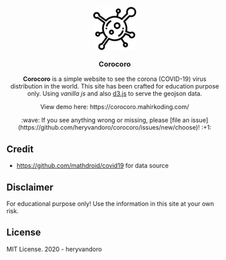 <div align="center">
<img
    height="100"
    width="100"
    alt="corocoro"
     src="https://raw.githubusercontent.com/heryvandoro/corocoro/master/virus.png"
    align="center"
/>

<p>
    <h3>
        <b>Corocoro</b>
    </h3>
    <b>Corocoro</b> is a simple website to see the corona (COVID-19) virus distribution in the world. This site has been crafted for education purpose only. Using <i>vanilla js</i> and also <a href="https://d3js.org/" target="_blank">d3.js</a> to serve the geojson data.
</p>
<p>
View demo here: https://corocoro.mahirkoding.com/
</p>
</div>

<div align="center">
:wave: If you see anything wrong or missing, please [file an issue](https://github.com/heryvandoro/corocoro/issues/new/choose)! :+1:
</div>

## Credit
- https://github.com/mathdroid/covid19 for data source

## Disclaimer
For educational purpose only! Use the information in this site at your own risk.

## License
MIT License.
2020 - heryvandoro
